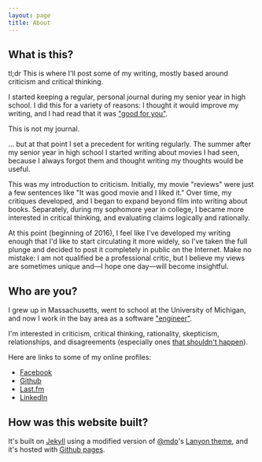 ```yaml
---
layout: page
title: About
---
```


## What is this?

tl;dr This is where I'll post some of my writing, mostly based around criticism
and critical thinking.

I started keeping a regular, personal journal during my senior year in high
school. I did this for a variety of reasons: I thought it would improve my
writing, and I had read that it was ["good for you"][lh_journaling_benefits].

This is not my journal.

... but at that point I set a precedent for writing regularly. The summer after
my senior year in high school I started writing about movies I had seen, because
I always forgot them and thought writing my thoughts would be useful.

This was my introduction to criticism. Initially, my movie "reviews" were just a
few sentences like "It was good movie and I liked it." Over time, my critiques
developed, and I began to expand beyond film into writing about books.
Separately, during my sophomore year in college, I became more interested in
critical thinking, and evaluating claims logically and rationally.

At this point (beginning of 2016), I feel like I've developed my writing enough
that I'd like to start circulating it more widely, so I've taken the full plunge
and decided to post it completely in public on the Internet. Make no mistake: I
am not qualified be a professional critic, but I believe my views are sometimes
unique and—I hope one day—will become insightful.

## Who are you?

I grew up in Massachusetts, went to school at the University of Michigan, and
now I work in the bay area as a software
["engineer"][programmers_arent_engineers].

I'm interested in criticism, critical thinking, rationality, skepticism,
relationships, and disagreements (especially ones [that shouldn't
happen][aumanns_agreement_thm]).

Here are links to some of my online profiles:

* [Facebook](https://www.facebook.com/karepker)
* [Github](https://github.com/karepker)
* [Last.fm](http://www.last.fm/user/kart0grapher)
* [LinkedIn](https://www.linkedin.com/in/karepker)

## How was this website built?

It's built on [Jekyll][jekyll] using a modified version of [@mdo][mdo_twitter]'s
[Lanyon theme][lanyon], and it's hosted with [Github pages][github_pages].

[lh_journaling_benefits]: http://lifehacker.com/why-you-should-keep-a-journal-and-how-to-start-yours-1547057185
[jekyll]: https://jekyllrb.com/
[mdo_twitter]: https://twitter.com/mdo
[lanyon]: https://github.com/poole/lanyon
[github_pages]: https://pages.github.com/
[programmers_arent_engineers]: http://www.theatlantic.com/technology/archive/2015/11/programmers-should-not-call-themselves-engineers/414271/
[aumanns_agreement_thm]: https://en.wikipedia.org/wiki/Aumann%27s_agreement_theorem
